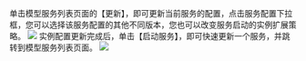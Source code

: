 单击模型服务列表页面的【更新】，即可更新当前服务的配置，点击服务配置下拉框，您可以选择该服务配置的其他不同版本，您也可以改变服务启动的实例扩展策略。
![](https://main.qcloudimg.com/raw/78f8e6376df070cda621cd3dc2c48d28.png)
实例配置更新完成后，单击【启动服务】，即可快速更新一个服务，并跳转到模型服务列表页面。
![](https://main.qcloudimg.com/raw/2e6f88668a983f247501d817e2daf864.png)
